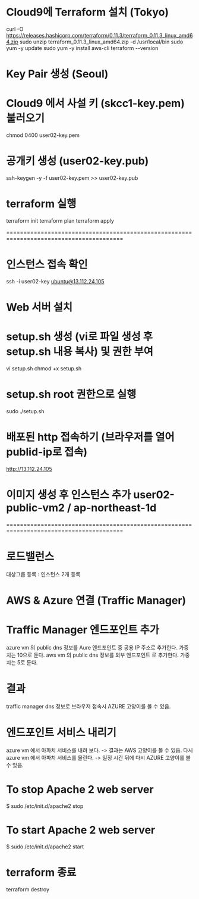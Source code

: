 # Cloud9에 Terraform 설치 (Tokyo)
curl -O https://releases.hashicorp.com/terraform/0.11.3/terraform_0.11.3_linux_amd64.zip
sudo unzip terraform_0.11.3_linux_amd64.zip -d /usr/local/bin
sudo yum -y update
sudo yum -y install aws-cli
terraform --version

# Key Pair 생성 (Seoul) 
# Cloud9 에서 사설 키 (skcc1-key.pem) 불러오기
chmod 0400 user02-key.pem

# 공개키 생성 (user02-key.pub)
ssh-keygen -y -f user02-key.pem >> user02-key.pub

# terraform 실행
terraform init
terraform plan
terraform apply

========================================================================================
# 인스턴스 접속 확인 
ssh -i user02-key ubuntu@13.112.24.105

# Web 서버 설치 
# setup.sh 생성 (vi로 파일 생성 후 setup.sh 내용 복사) 및 권한 부여 
vi setup.sh
chmod +x setup.sh

# setup.sh root 권한으로 실행 #####
sudo ./setup.sh

# 배포된 http 접속하기 (브라우저를 열어 publid-ip로 접속) 
http://13.112.24.105

# 이미지 생성 후 인스턴스 추가 user02-public-vm2 / ap-northeast-1d

========================================================================================
# 로드밸런스
대상그룹 등록 : 인스턴스 2개 등록

# AWS & Azure 연결 (Traffic Manager)
# Traffic Manager 엔드포인트 추가
azure vm 의 public dns 정보를 Aure 엔드포인트 중 공용 IP 주소로 추가한다. 가중치는 10으로 둔다.
aws vm 의 public dns 정보를 외부 엔드포인트 로 추가한다. 가중치는 5로 둔다.

# 결과
traffic manager dns 정보로 브라우저 접속시 AZURE 고양이를 볼 수 있음.

# 엔드포인트 서비스 내리기
azure vm 에서 아파치 서비스를 내려 보다. -> 결과는 AWS 고양이를 볼 수 있음.
다시 azure vm 에서 아파치 서비스를 올린다. -> 일정 시간 뒤에 다시 AZURE 고양이를 볼 수 있음.

# To stop Apache 2 web server
$ sudo /etc/init.d/apache2 stop

# To start Apache 2 web server
$ sudo /etc/init.d/apache2 start

# terraform 종료
terraform destroy
